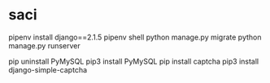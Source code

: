 # saci

pipenv install django==2.1.5
pipenv shell
python manage.py migrate
python manage.py runserver



pip uninstall PyMySQL
pip3 install PyMySQL
pip install captcha
pip3 install django-simple-captcha

